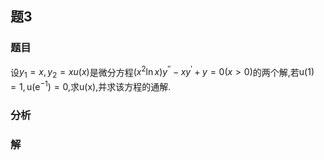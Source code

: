 ## 题3
### 题目
设${y}_{1} = x,{y}_{2} = {xu}( x)$是微分方程$( {{x}^{2}\ln x}) {y}^{\prime \prime } - x{y}^{\prime } + y = 0( {x > 0})$的两个解,若$\mathrm{u}( 1)  = 1,\mathrm{u}( {\mathrm{e}}^{-1})  = 0$,求$\mathrm{u}( \mathrm{x})$,并求该方程的通解.
### 分析

### 解